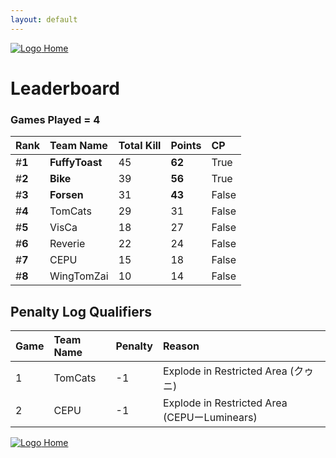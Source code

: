 ```yaml
---
layout: default
---
```


[ ![Logo](https://kanziebub.github.io/ProjectSEA/assets/images/bullet_rev.png) Home](https://kanziebub.github.io/ProjectSEA/)

# **Leaderboard**

### Games Played = 4

|  Rank  | Team Name             | Total Kill | **Points** | CP |
|:-------|:----------------------|:-----------|:-----------|:---|
| #**1** | **FuffyToast** | 45 | **62** | True | 
| #**2** | **Bike** | 39 | **56** | True | 
| #**3** | **Forsen** | 31 | **43** | False | 
| #**4** | TomCats | 29 | 31 | False | 
| #**5** | VisCa | 18 | 27 | False | 
| #**6** | Reverie | 22 | 24 | False | 
| #**7** | CEPU | 15 | 18 | False | 
| #**8** | WingTomZai | 10 | 14 | False | 
 

## Penalty Log Qualifiers

|  Game  | Team Name | Penalty | Reason                |
|:-------|:----------|:--------|:----------------------| 
|  1  |  TomCats  |  -1  |  Explode in Restricted Area (クゥニ)  |
|  2  |  CEPU  |  -1  |  Explode in Restricted Area (CEPUーLuminears)  |


[ ![Logo](https://kanziebub.github.io/ProjectSEA/assets/images/bullet_rev.png) Home](https://kanziebub.github.io/ProjectSEA/)

